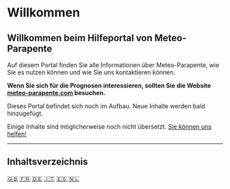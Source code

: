 # Willkommen

## Willkommen beim Hilfeportal von Meteo-Parapente

Auf diesem Portal finden Sie alle Informationen über Meteo-Parapente, wie Sie es nutzen können und wie Sie uns kontaktieren können.

**Wenn Sie sich für die Prognosen interessieren, sollten Sie die Website <a href="https://meteo-parapente.com" target="_blank">meteo-parapente.com</a> besuchen.**

Dieses Portal befindet sich noch im Aufbau. Neue Inhalte werden bald hinzugefügt.

Einige Inhalte sind möglicherweise noch nicht übersetzt. [Sie können uns helfen!](translations.md) 

---        

## Inhaltsverzeichnis

[🇬🇧](/) [🇫🇷](/fr/) [🇩🇪](/de/) [🇮🇹](/it/) [🇪🇸](/es/) [🇳🇱](/nl/)

<!--[NAV]-->